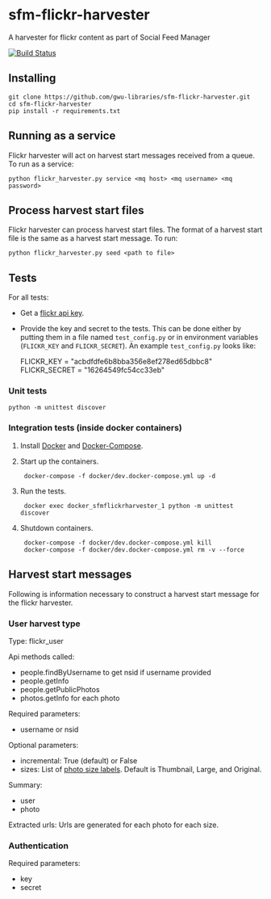 # sfm-flickr-harvester
A harvester for flickr content as part of Social Feed Manager

[![Build Status](https://travis-ci.org/gwu-libraries/sfm-flickr-harvester.svg?branch=master)](https://travis-ci.org/gwu-libraries/sfm-flickr-harvester)

## Installing
    git clone https://github.com/gwu-libraries/sfm-flickr-harvester.git
    cd sfm-flickr-harvester
    pip install -r requirements.txt

## Running as a service
Flickr harvester will act on harvest start messages received from a queue. To run as a service:

    python flickr_harvester.py service <mq host> <mq username> <mq password>
    
## Process harvest start files
Flickr harvester can process harvest start files. The format of a harvest start file is the same as a harvest start message.  To run:

    python flickr_harvester.py seed <path to file>

## Tests
For all tests:

* Get a [flickr api key](https://www.flickr.com/services/api/misc.api_keys.html).
* Provide the key and secret to the tests. This can be done either by putting them in a file named `test_config.py`
or in environment variables (`FLICKR_KEY` and `FLICKR_SECRET`).  An example `test_config.py` looks like:

    FLICKR_KEY = "acbdfdfe6b8bba356e8ef278ed65dbbc8"
    FLICKR_SECRET = "16264549fc54cc33eb"


### Unit tests
    python -m unittest discover

### Integration tests (inside docker containers)
1. Install [Docker](https://docs.docker.com/installation/) and [Docker-Compose](https://docs.docker.com/compose/install/).
2. Start up the containers.

        docker-compose -f docker/dev.docker-compose.yml up -d

3. Run the tests.

        docker exec docker_sfmflickrharvester_1 python -m unittest discover

4. Shutdown containers.

        docker-compose -f docker/dev.docker-compose.yml kill
        docker-compose -f docker/dev.docker-compose.yml rm -v --force
        

## Harvest start messages
Following is information necessary to construct a harvest start message for the flickr harvester.

### User harvest type

Type: flickr_user

Api methods called:
  * people.findByUsername to get nsid if username provided
  * people.getInfo
  * people.getPublicPhotos
  * photos.getInfo for each photo

Required parameters:
  * username or nsid

Optional parameters:
  * incremental: True (default) or False
  * sizes:  List of [photo size labels](https://www.flickr.com/services/api/flickr.photos.getSizes.html).  Default is Thumbnail, Large, and Original.

Summary:
  * user
  * photo

Extracted urls: Urls are generated for each photo for each size.

### Authentication

Required parameters:
  * key
  * secret